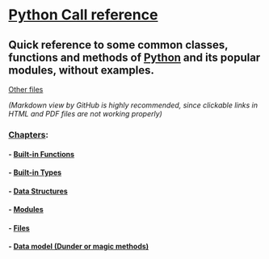 # [Python Call reference](https://github.com/htnminh/pdf-python-books-docs/tree/main/Python%20Call%20reference)
## Quick reference to some common classes, functions and methods of [Python](https://github.com/python) and its popular modules, without examples.

[Other files](https://github.com/htnminh/pdf-python-books-docs/tree/main/Python%20Call%20reference)

*(Markdown view by GitHub is highly recommended, since clickable links in HTML and PDF files are not working properly)*

### [Chapters](https://github.com/htnminh/pdf-python-books-docs/blob/2c3fa42b1ec39dad698d48d4ebe7cca5cdf13787/Python%20Call%20reference/Python%20Call%20reference.md):
#### - [Built-in Functions](https://github.com/htnminh/pdf-python-books-docs/blob/main/Python%20Call%20reference/Python%20Call%20reference.md#2-built-in-functions)
#### - [Built-in Types](https://github.com/htnminh/pdf-python-books-docs/blob/main/Python%20Call%20reference/Python%20Call%20reference.md#3-built-in-types)
#### - [Data Structures](https://github.com/htnminh/pdf-python-books-docs/blob/main/Python%20Call%20reference/Python%20Call%20reference.md#4-data-structures)
#### - [Modules](https://github.com/htnminh/pdf-python-books-docs/blob/main/Python%20Call%20reference/Python%20Call%20reference.md#5-modules)
#### - [Files](https://github.com/htnminh/pdf-python-books-docs/blob/main/Python%20Call%20reference/Python%20Call%20reference.md#6-files)
#### - [Data model (Dunder or magic methods)](https://github.com/htnminh/pdf-python-books-docs/blob/main/Python%20Call%20reference/Python%20Call%20reference.md#7-data-model-dunder-or-magic-methods)
